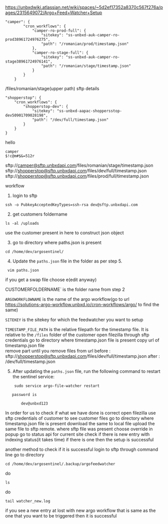 https://unbxdwiki.atlassian.net/wiki/spaces/~5d2ef17352a8370c567f276a/pages/2315649072/Argo+Feed+Watcher+Setup

```
"camper": {
        "cron_workflows": {
            "camper-ro-prod-full": {
                "sitekey": "ss-unbxd-auk-camper-ro-prod38961724976275",
                "path": "/romanian/prod/timestamp.json"
            },
            "camper-ro-stage-full": {
                "sitekey": "ss-unbxd-auk-camper-ro-stage38961724976141",
                "path": "/romanian/stage/timestamp.json"
            }
        }
    }
```
/files/romanian/stage(upper path)
sftp details

```
"shopperstop": {
    "cron_workflows": {
        "shopperstop-dev": {
            "sitekey": "ss-unbxd-aapac-shoppersstop-dev50901709028198",
            "path": "/dev/full/timestamp.json"
        }
    }
}

```


hello
```
camper
$!c@m#$&=512r

```

sftp://camper@sftp.unbxdapi.com/files/romanian/stage/timestamp.json
sftp://shopperstop@sftp.unbxdapi.com/files/dev/full/timestamp.json
sftp://shopperstop@sftp.unbxdapi.com/files/prod/full/timestamp.json


workflow
1) login to sftp
```
ssh -o PubkeyAcceptedKeyTypes=ssh-rsa dev@sftp.unbxdapi.com
```

2) get customers foldername 
```
ls -al /uploads
```

 use the customer present in here to construct json object

3) go to directory where paths.json is present
```
cd /home/dev/argosentinel/
```

4) Update the `paths.json` file in the folder as per step 5.
```
 vim paths.json
```
if you get a swap file choose e(edit anyway)


CUSTOMERFOLDERNAME` is the folder name from step 2

`ARGOWORKFLOWNAME` is the name of the argo workflow(go to url https://solutions-argo-workflow.unbxd.io/cron-workflows/argo/ to find the same)

`SITEKEY` is the sitekey for which the feedwatcher you want to setup

`TIMESTAMP_FILE_PATH` is the relative filepath for the timestamp file. It is relative to the `/files` folder of the customer
 open filezilla through sftp credentials 
	go to directory where timestamp.json file is present
	 copy url of timestamp.json file 	
     remove part until you remove files from url
	     before : sftp://shopperstop@sftp.unbxdapi.com/files/dev/full/timestamp.json
	     after : /dev/full/timestamp.json
	     
5) After updating the `paths.json` file, run the following command to restart the sentinel service:
```
    sudo service argo-file-watcher restart
```
       password is 
```
       dev@unbxd123
```

In order for us to check if what we have done is correct 
open filezilla
use sftp credentials of customer to see customer files
go to directory where  timestamp.json file is present
download the same to local file 
upload the same file to sftp remote. where sftp file was present
choose override in popup
go to status api for current site
check if there is new entry with indexing status(it takes time)
if there is one then the setup is successful



another method to check if it is successful
login to sftp through command line
go to directory
```
cd /home/dev/argosentinel/.backup/argofeedwatcher
```

do 
```
ls
```

do
```
tail watcher_new.log
```

if you see a new entry at lost with new argo workflow that is same as the one that you want to be triggered 
then it is successful



